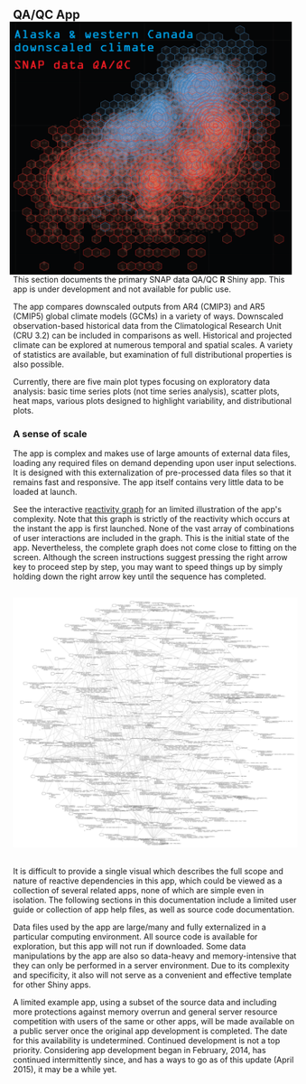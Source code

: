 
##
##
## QA/QC App <img style="float: right; padding-left: 10px; padding-right: 10px" src="img/home_text.png" width="500"/>

This section documents the primary SNAP data QA/QC **R** Shiny app.
This app is under development and not available for public use.

The app compares downscaled outputs from AR4 (CMIP3) and AR5 (CMIP5) global climate models (GCMs) in a variety of ways.
Downscaled observation-based historical data from the Climatological Research Unit (CRU 3.2) can be included in comparisons as well.
Historical and projected climate can be explored at numerous temporal and spatial scales.
A variety of statistics are available, but examination of full distributional properties is also possible.

Currently, there are five main plot types focusing on exploratory data analysis: basic time series plots (not time series analysis), scatter plots, heat maps, various plots designed to highlight variability, and distributional plots.

### A sense of scale

The app is complex and makes use of large amounts of external data files, loading any required files on demand depending upon user input selections.
It is designed with this externalization of pre-processed data files so that it remains fast and responsive.
The app itself contains very little data to be loaded at launch.

See the interactive <a href="reactivity_at_launch.html" target="_blank">reactivity graph</a> for an limited illustration of the app's complexity.
Note that this graph is strictly of the reactivity which occurs at the instant the app is first launched.
None of the vast array of combinations of user interactions are included in the graph.
This is the initial state of the app.
Nevertheless, the complete graph does not come close to fitting on the screen.
Although the screen instructions suggest pressing the right arrow key to proceed step by step,
you may want to speed things up by simply holding down the right arrow key until the sequence has completed.

##
<img class="centered" src="img/reactivity_at_launch.png" width="900">

##

It is difficult to provide a single visual which describes the full scope and nature of reactive dependencies in this app,
which could be viewed as a collection of several related apps, none of which are simple even in isolation.
The following sections in this documentation include a limited user guide or collection of app help files,
as well as source code documentation.

Data files used by the app are large/many and fully externalized in a particular computing environment.
All source code is available for exploration, but this app will not run if downloaded.
Some data manipulations by the app are also so data-heavy and memory-intensive that they can only be performed in a server environment.
Due to its complexity and specificity, it also will not serve as a convenient and effective template for other Shiny apps.

A limited example app, using a subset of the source data and including more protections against memory overrun and general server resource competition with users of the same or other apps,
will be made available on a public server once the original app development is completed.
The date for this availability is undetermined.
Continued development is not a top priority.
Considering app development began in February, 2014, has continued intermittently since, and has a ways to go as of this update (April 2015), it may be a while yet.
